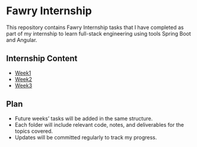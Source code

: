 # Fawry Internship

This repository contains Fawry Internship tasks that I have completed as part of my internship to learn full-stack engineering using tools Spring Boot and Angular.

## Internship Content
- [Week1](https://github.com/emandeyab/Fawry-Internship/tree/main/week1)
- [Week2](https://github.com/emandeyab/Fawry-Internship/tree/main/week2)
- [Week3](https://github.com/emandeyab/Fawry-Internship/tree/main/week3) 


## Plan
- Future weeks’ tasks will be added in the same structure.
- Each folder will include relevant code, notes, and deliverables for the topics covered.
- Updates will be committed regularly to track my progress.
